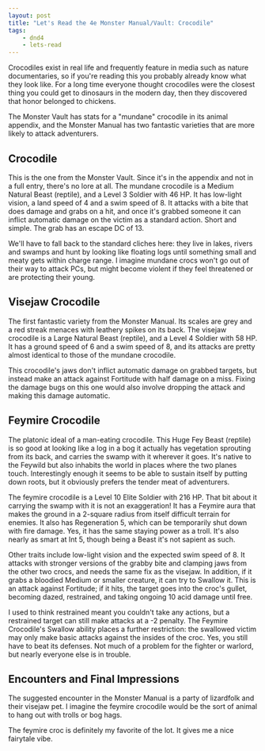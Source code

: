 ```yaml
---
layout: post
title: "Let's Read the 4e Monster Manual/Vault: Crocodile"
tags:
    - dnd4
    - lets-read
---
```


Crocodiles exist in real life and frequently feature in media such as nature
documentaries, so if you're reading this you probably already know what they
look like. For a long time everyone thought crocodiles were the closest thing
you could get to dinosaurs in the modern day, then they discovered that honor
belonged to chickens.

The Monster Vault has stats for a "mundane" crocodile in its animal appendix,
and the Monster Manual has two fantastic varieties that are more likely to
attack adventurers.

## Crocodile

This is the one from the Monster Vault. Since it's in the appendix and not in a
full entry, there's no lore at all. The mundane crocodile is a Medium Natural
Beast (reptile), and a Level 3 Soldier with 46 HP. It has low-light vision, a
land speed of 4 and a swim speed of 8. It attacks with a bite that does damage
and grabs on a hit, and once it's grabbed someone it can inflict automatic
damage on the victim as a standard action. Short and simple. The grab has an
escape DC of 13.

We'll have to fall back to the standard cliches here: they live in lakes, rivers
and swamps and hunt by looking like floating logs until something small and
meaty gets within charge range. I imagine mundane crocs won't go out of their
way to attack PCs, but might become violent if they feel threatened or are
protecting their young.

## Visejaw Crocodile

The first fantastic variety from the Monster Manual. Its scales are grey and a
red streak menaces with leathery spikes on its back. The visejaw crocodile is a
Large Natural Beast (reptile), and a Level 4 Soldier with 58 HP. It has a ground
speed of 6 and a swim speed of 8, and its attacks are pretty almost identical to
those of the mundane crocodile.

This crocodile's jaws don't inflict automatic damage on grabbed targets, but
instead make an attack against Fortitude with half damage on a miss. Fixing the
damage bugs on this one would also involve dropping the attack and making this
damage automatic.

## Feymire Crocodile

The platonic ideal of a man-eating crocodile. This Huge Fey Beast (reptile) is
so good at looking like a log in a bog it actually has vegetation sprouting from
its back, and carries the swamp with it wherever it goes. It's native to the
Feywild but also inhabits the world in places where the two planes
touch. Interestingly enough it seems to be able to sustain itself by putting
down roots, but it obviously prefers the tender meat of adventurers.

The feymire crocodile is a Level 10 Elite Soldier with 216 HP. That bit about it
carrying the swamp with it is not an exaggeration! It has a Feymire aura that
makes the ground in a 2-square radius from itself difficult terrain for
enemies. It also has Regeneration 5, which can be temporarily shut down with
fire damage. Yes, it has the same staying power as a troll. It's also nearly as
smart at Int 5, though being a Beast it's not sapient as such.

Other traits include low-light vision and the expected swim speed of 8. It
attacks with stronger versions of the grabby bite and clamping jaws from the
other two crocs, and needs the same fix as the visejaw. In addition, if it grabs
a bloodied Medium or smaller creature, it can try to Swallow it. This is an
attack against Fortitude; if it hits, the target goes into the croc's gullet,
becoming dazed, restrained, and taking ongoing 10 acid damage until free.

I used to think restrained meant you couldn't take any actions, but a restrained
target can still make attacks at a -2 penalty. The Feymire Crocodile's Swallow
ability places a further restriction: the swallowed victim may only make basic
attacks against the insides of the croc. Yes, you still have to beat its
defenses. Not much of a problem for the fighter or warlord, but nearly everyone
else is in trouble.

## Encounters and Final Impressions

The suggested encounter in the Monster Manual is a party of lizardfolk and their
visejaw pet. I imagine the feymire crocodile would be the sort of animal to hang
out with trolls or bog hags.

The feymire croc is definitely my favorite of the lot. It gives me a nice
fairytale vibe.
